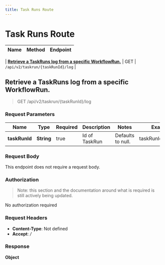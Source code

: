 ```yaml
---
title: Task Runs Route
---
```


# Task Runs Route




| Name | Method | Endpoint |
|------------- | ------------- | -------------|

| [**Retrieve a TaskRuns log from a specific WorkflowRun.**](#streamTaskRunLog) | GET | `/api/v2/taskrun/{taskRunId}/log` |


<a name="streamTaskRunLog"></a>

## **Retrieve a TaskRuns log from a specific WorkflowRun.**

> GET /api/v2/taskrun/{taskRunId}/log


### Request Parameters


| Name | Type | Required | Description | Notes | Example |
| ---- | ---- | -------- | ----------- | --- |---|
| **taskRunId** | **String** | true | Id of TaskRun | Defaults to null. | taskRunId_example

### Request Body
This endpoint does not require a request body.

### Authorization

> Note: this section and the documentation around what is required is still actively being updated.

No authorization required

### Request Headers

- **Content-Type**: Not defined
- **Accept**: */*

### Response

**Object**

